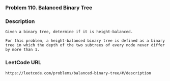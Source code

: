### Problem 110. Balanced Binary Tree

### Description 
	Given a binary tree, determine if it is height-balanced.

	For this problem, a height-balanced binary tree is defined as a binary tree in which the depth of the two subtrees of every node never differ by more than 1.
### LeetCode URL 
	https://leetcode.com/problems/balanced-binary-tree/#/description
